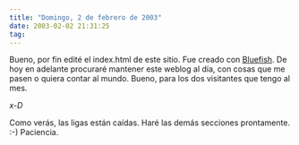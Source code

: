 ```yaml
---
title: "Domingo, 2 de febrero de 2003"
date: 2003-02-02 21:31:25
tag: 
---
```

Bueno, por fin edité el index.html de este sitio. Fue creado con [Bluefish](http://bluefish.openoffice.nl/index.html). De hoy en adelante procuraré mantener este weblog al día, con cosas que me pasen o quiera contar al mundo. Bueno, para los dos visitantes que tengo al mes.

_x-D_

Como verás, las ligas están caídas. Haré las demás secciones prontamente. :-) Paciencia.
